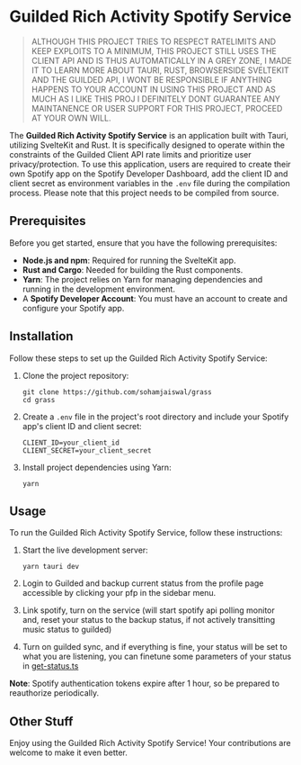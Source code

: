 # Guilded Rich Activity Spotify Service

> ALTHOUGH THIS PROJECT TRIES TO RESPECT RATELIMITS AND KEEP EXPLOITS TO A MINIMUM, THIS PROJECT STILL USES THE CLIENT API AND IS THUS AUTOMATICALLY IN A GREY ZONE, I MADE IT TO LEARN MORE ABOUT TAURI, RUST, BROWSERSIDE SVELTEKIT AND THE GUILDED API, I WONT BE RESPONSIBLE IF ANYTHING HAPPENS TO YOUR ACCOUNT IN USING THIS PROJECT AND AS MUCH AS I LIKE THIS PROJ I DEFINITELY DONT GUARANTEE ANY MAINTANENCE OR USER SUPPORT FOR THIS PROJECT, PROCEED AT YOUR OWN WILL.

The **Guilded Rich Activity Spotify Service** is an application built with Tauri, utilizing SvelteKit and Rust. It is specifically designed to operate within the constraints of the Guilded Client API rate limits and prioritize user privacy/protection. To use this application, users are required to create their own Spotify app on the Spotify Developer Dashboard, add the client ID and client secret as environment variables in the `.env` file during the compilation process. Please note that this project needs to be compiled from source.

## Prerequisites

Before you get started, ensure that you have the following prerequisites:

- **Node.js and npm**: Required for running the SvelteKit app.
- **Rust and Cargo**: Needed for building the Rust components.
- **Yarn**: The project relies on Yarn for managing dependencies and running in the development environment.
- A **Spotify Developer Account**: You must have an account to create and configure your Spotify app.

## Installation

Follow these steps to set up the Guilded Rich Activity Spotify Service:

1. Clone the project repository:

   ```shell
   git clone https://github.com/sohamjaiswal/grass
   cd grass
   ```

2. Create a `.env` file in the project's root directory and include your Spotify app's client ID and client secret:

   ```plaintext
   CLIENT_ID=your_client_id
   CLIENT_SECRET=your_client_secret
   ```

3. Install project dependencies using Yarn:

   ```shell
   yarn
   ```

## Usage

To run the Guilded Rich Activity Spotify Service, follow these instructions:

1. Start the live development server:

   ```shell
   yarn tauri dev
   ```

2. Login to Guilded and backup current status from the profile page accessible by clicking your pfp in the sidebar menu.

3. Link spotify, turn on the service (will start spotify api polling monitor and, reset your status to the backup status, if not actively transitting music status to guilded)

4. Turn on guilded sync, and if everything is fine, your status will be set to what you are listening, you can finetune some parameters of your status in [get-status.ts](src/lib/get-status.ts)

**Note**: Spotify authentication tokens expire after 1 hour, so be prepared to reauthorize periodically.

## Other Stuff
Enjoy using the Guilded Rich Activity Spotify Service! Your contributions are welcome to make it even better.